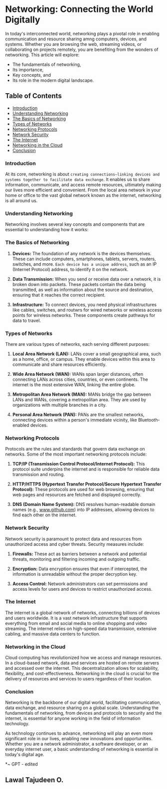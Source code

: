 # Networking: Connecting the World Digitally

In today's interconnected world, networking plays a pivotal role in enabling communication and resource sharing amng computers, devices, and systems. Whether you are browsing the web, streaming videos, or collaborating on projects remotely, you are benefiting from the wonders of networking.
This article will explore:
- The fundamentals of networking,
- Its importance,
- Key concepts, and
- Its role in the modern digital landscape.

## Table of Contents

- [Introduction](#introduction)
- [Understanding Networking](#understanding-networking)
- [The Basics of Networking](#the-basics-of-networking)
- [Types of Networks](#types-of-networks)
- [Networking Protocols](#networking-protocols)
- [Network Security](#network-security)
- [The Internet](#the-internet)
- [Networking in the Cloud](#networking-in-the-cloud)
- [Conclusion](#conclusion)

### Introduction

At its core, networking is about `creating connections—linking devices and systems together to facilitate data exchange`.
It enables us to share information, communicate, and access remote resources, ultimately making our lives more efficient and convenient. From the local area network in your home or office to the vast global network known as the internet, networking is all around us.

### Understanding Networking

Networking involves several key concepts and components that are essential to understanding how it works:

### The Basics of Networking

1. **Devices:**
The foundation of any network is the devices themselves. These can include computers, smartphones, tablets, servers, routers, switches, and more. `Each device has a unique address`, such as an IP (Internet Protocol) address, to identify it on the network.

2. **Data Transmission:**
When you send or receive data over a network, it is broken down into packets. These packets contain the data being transmitted, as well as information about the source and destination, ensuring that it reaches the correct recipient.

3. **Infrastructure:**
To connect devices, you need physical infrastructures like cables, switches, and routwrs for wired networks or wireless access points for wireless networks. These components create pathways for data to travel.

### Types of Networks

There are various types of networks, each serving different purposes:

1. **Local Area Network (LAN):**
LANs cover a small geographical area, such as a home, office, or campus. They enable devices within this area to communicate and share resources efficiently.

2. **Wide Area Network (WAN):**
WANs span larger distances, often connecting LANs across cities, countries, or even continents. The internet is the most extensive WAN, linking the entire globe.

3. **Metropolitan Area Network (MAN):**
MANs bridge the gap between LANs and WANs, covering a metropolitan area. They are used by organizations with multiple branches in a city.

4. **Personal Area Network (PAN):**
PANs are the smallest networks, connecting devices within a person's immediate vicinity, like Bluetooth-enabled devices.

### Networking Protocols

Protocols are the rules and standards that govern data exchange on networks. Some of the most important networking protocols include:

1. **TCP/IP (Transmission Control Protocol/Internet Protocol):**
This protocol suite underpins the internet and is responsible for reliable data transmission and routing.

2. **HTTP/HTTPS (Hypertext Transfer Protocol/Secure Hypertext Transfer Protocol):**
These protocols are used for web browsing, ensuring that web pages and resources are fetched and displayed correctly.

3. **DNS (Domain Name System):**
DNS resolves human-readable domain names (e.g., www.github.com) into IP addresses, allowing devices to find each other on the internet.

### Network Security

Network security is paramount to protect data and resources from unauthorized access and cyber threats. Security measures include:

1. **Firewalls:**
These act as barriers between a network and potential threats, monitoring and filtering incoming and outgoing traffic.

2. **Encryption:**
Data encryption ensures that even if intercepted, the information is unreadable without the proper decryption key.

3. **Access Control:**
Network administrators can set permissions and access levels for users and devices to restrict unauthorized access.

### The Internet

The internet is a global network of networks, connecting billions of devices and users worldwide. It is a vast network infrastructure that supports everything from email and social media to online shopping and video streaming. The internet relies on high-speed data transmission, extensive cabling, and massive data centers to function.

### Networking in the Cloud

Cloud computing has revolutionized how we access and manage resources. In a cloud-based network, data and services are hosted on remote servers and accessed over the internet. This decentralization allows for scalability, flexibility, and cost-effectiveness. Networking in the cloud is crucial for the delivery of resources and services to users regardless of their location.

### Conclusion

Networking is the backbone of our digital world, facilitating communication, data exchange, and resource sharing on a global scale. Understanding the fundamentals of networking, from devices and protocols to security and the internet, is essential for anyone working in the field of information technology.

As technology continues to advance, networking will play an even more significant role in our lives, enabling new innovations and opportunities. Whether you are a network administrator, a software developer, or an everyday internet user, a basic understanding of networking is essential in today's digital age.

*~ GPT - edited

## Lawal Tajudeen O.
